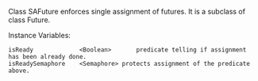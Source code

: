 Class SAFuture enforces single assignment of futures.
It is a subclass of class Future.

Instance Variables:

	isReady				<Boolean>		predicate telling if assignment has been already done.
	isReadySemaphore	<Semaphore>	protects assignment of the predicate above.